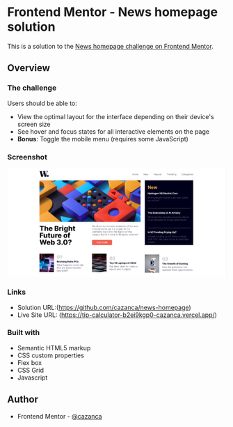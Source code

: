 # Frontend Mentor - News homepage solution

This is a solution to the [News homepage challenge on Frontend Mentor](https://www.frontendmentor.io/challenges/news-homepage-H6SWTa1MFl).


## Overview

### The challenge

Users should be able to:

- View the optimal layout for the interface depending on their device's screen size
- See hover and focus states for all interactive elements on the page
- **Bonus**: Toggle the mobile menu (requires some JavaScript)

### Screenshot

![](./screenshot.png)

### Links

- Solution URL:(https://github.com/cazanca/news-homepage)
- Live Site URL: (https://tip-calculator-b2ei9kgp0-cazanca.vercel.app/)


### Built with

- Semantic HTML5 markup
- CSS custom properties
- Flex box
- CSS Grid
- Javascript


## Author

- Frontend Mentor - [@cazanca](https://www.frontendmentor.io/profile/cazanca)